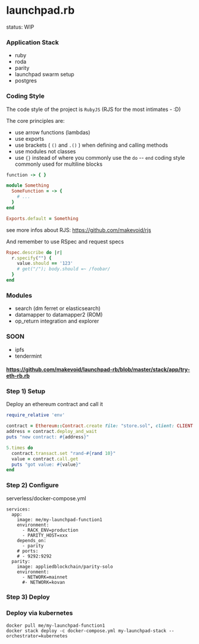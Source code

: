 # launchpad.rb

status: WIP

### Application Stack

- ruby
- roda
- parity
- launchpad swarm setup
- postgres

### Coding Style

The code style of the project is `RubyJS` (RJS for the most intimates - :D)

The core principles are:

- use arrow functions (lambdas)
- use exports
- use brackets ( `()` and `.()` ) when defining and calling methods
- use modules not classes
- use `{}` instead of where you commonly use the `do` -- `end` coding style commonly used for multiline blocks

```ruby
function -> { } 
```

```ruby
module Something
  SomeFunction = -> {
    # ...
  }
end

Exports.default = Something
```

see more infos about RJS: https://github.com/makevoid/rjs


And remember to use RSpec and request specs

```ruby
Rspec.describe do |r|
  r.specify("") {
    value.should == '123'
    # get("/"); body.should =~ /foobar/
  }
end
```

### Modules

- search (dm ferret or elasticsearch)
- datamapper to datamapper2 (ROM)
- op_return integration and explorer

### SOON

- ipfs
- tendermint



#### https://github.com/makevoid/launchpad-rb/blob/master/stack/app/try-eth-rb.rb

### Step 1) Setup

Deploy an ethereum contract and call it

```rb
require_relative 'env'

contract = Ethereum::Contract.create file: "store.sol", client: CLIENT
address = contract.deploy_and_wait
puts "new contract: #{address}"

5.times do
  contract.transact.set "rand-#{rand 10}"
  value = contract.call.get
  puts "got value: #{value}"
end
```

### Step 2) Configure

serverless/docker-compose.yml
```
services:
  app:
    image: me/my-launchpad-function1
    environment:
      - RACK_ENV=production
      - PARITY_HOST=xxx
    depends_on:
      - parity
    # ports:
    # - 9292:9292
  parity:
    image: appliedblockchain/parity-solo
    environment:
      - NETWORK=mainnet
      #- NETWORK=kovan
```

### Step 3) Deploy

### Deploy via kubernetes

```
docker pull me/my-launchpad-function1
docker stack deploy -c docker-compose.yml my-launchpad-stack --orchestrator=kubernetes
```
